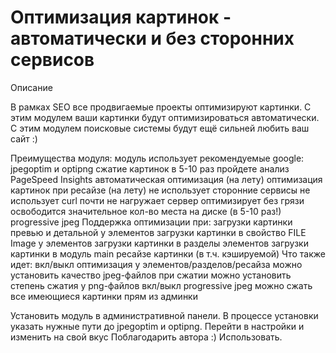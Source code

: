 # Оптимизация картинок - автоматически и без сторонних сервисов
Описание

В рамках SEO все продвигаемые проекты оптимизируют картинки.
С этим модулем ваши картинки будут оптимизироваться автоматически.
С этим модулем поисковые системы будут ещё сильней любить ваш сайт :)

Преимущества модуля:
модуль использует рекомендуемые google: jpegoptim и optipng
сжатие картинок в 5-10 раз
пройдете анализ PageSpeed Insights
автоматическая оптимизация (на лету)
оптимизация картинок при ресайзе (на лету)
не использует сторонние сервисы
не использует curl
почти не нагружает сервер
оптимизирует без грязи
освободится значительное кол-во места на диске (в 5-10 раз!)
progressive jpeg
Поддержка оптимизации при:
загрузки картинки превью и детальной у элементов
загрузки картинки в свойство FILE Image у элементов
загрузки картинки в разделы элементов
загрузки картинки в модуль main
ресайзе картинки (в т.ч. кэшируемой)
Что также идет:
вкл/выкл оптимизация у элементов/разделов/ресайза
можно установить качество jpeg-файлов при сжатии
можно установить степень сжатия у png-файлов
вкл/выкл progressive jpeg
можно сжать все имеющиеся картинки прям из админки


Установить модуль в административной панели.
В процессе установки указать нужные пути до jpegoptim и optipng.
Перейти в настройки и изменить на свой вкус
Поблагодарить автора :)
Использовать.